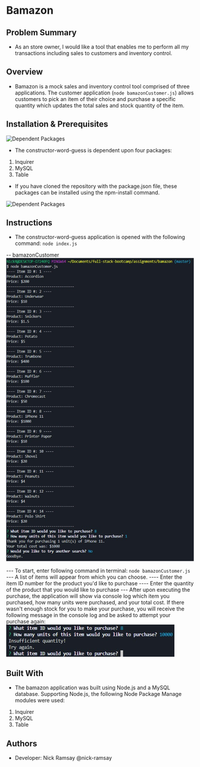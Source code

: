 # Bamazon

## Problem Summary 
- As an store owner, I would like a tool that enables me to perform all my transactions including sales to customers and inventory control.

## Overview
- Bamazon is a mock sales and inventory control tool comprised of three applications. The customer application (```node bamazonCustomer.js```) allows customers to pick an item of their choice and purchase a specific quantity which updates the total sales and stock quantity of the item.

## Installation & Prerequisites

![Dependent Packages](https://github.com/nick-ramsay/readme-images/blob/master/constructor-word-guess/dependencies.jpg?raw=true)

- The constructor-word-guess is dependent upon four packages:
 1. Inquirer
 2. MySQL
 3. Table
 
- If you have cloned the repository with the package.json file, these packages can be installed using the npm-install command.

![Dependent Packages](https://github.com/nick-ramsay/readme-images/blob/master/bamazon/dependent_packages_install.jpg?raw=true)

## Instructions
- The constructor-word-guess application is opened with the following command: ```node index.js```

-- bamazonCustomer
![Bamazon Customer Functionality](https://github.com/nick-ramsay/readme-images/blob/master/bamazon/bamazonCustomer-instructions.jpg?raw=true)

--- To start, enter following command in terminal: ```node bamazonCustomer.js```
--- A list of items will appear from which you can choose.
---- Enter the item ID number for the product you'd like to purchase
---- Enter the quantity of the product that you would like to purchase
--- After upon executing the purchase, the application will show via console log which item you purchased, how many units were purchased, and your total cost. If there wasn't enough stock for you to make your purchase, you will receive the following message in the console log and be asked to attempt your purchase again:
![Bamazon Customer Functionality](https://github.com/nick-ramsay/readme-images/blob/master/bamazon/bamazonCustomer-insufficient-quantity.jpg?raw=true)


## Built With
- The bamazon application was built using Node.js and a MySQL database. Supporting Node.js, the following Node Package Manage modules were used:

 1. Inquirer
 2. MySQL
 3. Table

## Authors 
- Developer: Nick Ramsay @nick-ramsay